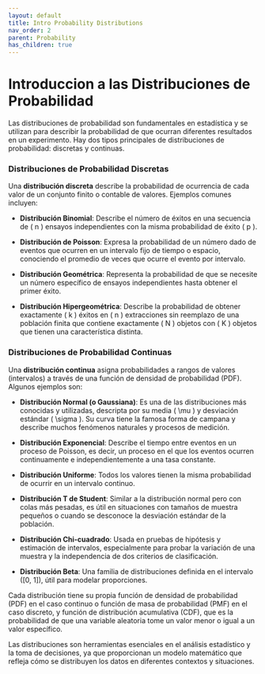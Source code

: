 ```yaml
---
layout: default
title: Intro Probability Distributions
nav_order: 2
parent: Probability
has_children: true
---
```


# Introduccion a las Distribuciones de Probabilidad

Las distribuciones de probabilidad son fundamentales en estadística y se utilizan para describir la probabilidad de que ocurran diferentes resultados en un experimento. Hay dos tipos principales de distribuciones de probabilidad: discretas y continuas.

### Distribuciones de Probabilidad Discretas

Una **distribución discreta** describe la probabilidad de ocurrencia de cada valor de un conjunto finito o contable de valores. Ejemplos comunes incluyen:

- **Distribución Binomial**: Describe el número de éxitos en una secuencia de \( n \) ensayos independientes con la misma probabilidad de éxito \( p \).

- **Distribución de Poisson**: Expresa la probabilidad de un número dado de eventos que ocurren en un intervalo fijo de tiempo o espacio, conociendo el promedio de veces que ocurre el evento por intervalo.

- **Distribución Geométrica**: Representa la probabilidad de que se necesite un número específico de ensayos independientes hasta obtener el primer éxito.

- **Distribución Hipergeométrica**: Describe la probabilidad de obtener exactamente \( k \) éxitos en \( n \) extracciones sin reemplazo de una población finita que contiene exactamente \( N \) objetos con \( K \) objetos que tienen una característica distinta.

### Distribuciones de Probabilidad Continuas

Una **distribución continua** asigna probabilidades a rangos de valores (intervalos) a través de una función de densidad de probabilidad (PDF). Algunos ejemplos son:

- **Distribución Normal (o Gaussiana)**: Es una de las distribuciones más conocidas y utilizadas, descripta por su media \( \mu \) y desviación estándar \( \sigma \). Su curva tiene la famosa forma de campana y describe muchos fenómenos naturales y procesos de medición.

- **Distribución Exponencial**: Describe el tiempo entre eventos en un proceso de Poisson, es decir, un proceso en el que los eventos ocurren continuamente e independientemente a una tasa constante.

- **Distribución Uniforme**: Todos los valores tienen la misma probabilidad de ocurrir en un intervalo continuo.

- **Distribución T de Student**: Similar a la distribución normal pero con colas más pesadas, es útil en situaciones con tamaños de muestra pequeños o cuando se desconoce la desviación estándar de la población.

- **Distribución Chi-cuadrado**: Usada en pruebas de hipótesis y estimación de intervalos, especialmente para probar la variación de una muestra y la independencia de dos criterios de clasificación.

- **Distribución Beta**: Una familia de distribuciones definida en el intervalo \([0, 1]\), útil para modelar proporciones.

Cada distribución tiene su propia función de densidad de probabilidad (PDF) en el caso continuo o función de masa de probabilidad (PMF) en el caso discreto, y función de distribución acumulativa (CDF), que es la probabilidad de que una variable aleatoria tome un valor menor o igual a un valor específico.

Las distribuciones son herramientas esenciales en el análisis estadístico y la toma de decisiones, ya que proporcionan un modelo matemático que refleja cómo se distribuyen los datos en diferentes contextos y situaciones.

